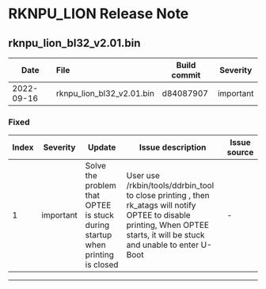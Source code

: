 # RKNPU_LION Release Note

## rknpu_lion_bl32_v2.01.bin

| Date       | File                      | Build commit | Severity  |
| ---------- | :------------------------ | ------------ | --------- |
| 2022-09-16 | rknpu_lion_bl32_v2.01.bin | d84087907    | important |

### Fixed

| Index | Severity  | Update                                                       | Issue description                                            | Issue source |
| ----- | --------- | ------------------------------------------------------------ | ------------------------------------------------------------ | ------------ |
| 1     | important | Solve the problem that OPTEE is stuck during startup when printing is closed | User use /rkbin/tools/ddrbin_tool to close printing ,  then rk_atags will notify OPTEE to disable printing, When OPTEE starts, it will be stuck and unable to enter U-Boot | -            |

------
